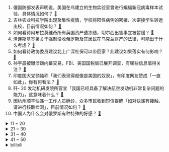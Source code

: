 1. 俄国防部发表声明说，美国在乌建立的生物实验室曾进行蝙蝠新冠病毒样本试验，具体情况如何？ [:link:](https://www.zhihu.com/question/521143391)
2. 吉林农业科技学院出现聚集性疫情，学校将阳性病例的密接、次密接学生转运出校，目前情况如何？ [:link:](https://www.zhihu.com/question/521153293)
3. 如何看待阿布拉莫维奇所有英国资产遭冻结，切尔西出售事宜被暂缓？ [:link:](https://www.zhihu.com/question/521165185)
4. 泽连斯基签署关于强制没收俄罗斯及其居民在乌克兰财产的法律，可能出于什么考虑？ [:link:](https://www.zhihu.com/question/521190237)
5. 如何看待政协委员建议北上广深社保可以带回家？此建议如果落实有何影响？ [:link:](https://www.zhihu.com/question/520904964)
6. 孙宇晨被曝涉嫌内幕交易，FBI、美国国税局已展开调查，有哪些信息值得关注？ [:link:](https://www.zhihu.com/question/521136704)
7. 印度国大党领袖称「我们表现得就像是美国的奴隶」，有印度网友赞成「一直如此」，你有何看法？ [:link:](https://www.zhihu.com/question/501346248)
8. 歼- 20 发动机研发院所官宣「我国已经具备了解决航空发动机非常复杂问题的能力」，这意味着什么？ [:link:](https://www.zhihu.com/question/520949605)
9. 因杭州顺丰快递一工作人员确诊，众多市民收到短信提醒「如对快递有接触，请进行核酸检测」，目前情况如何？ [:link:](https://www.zhihu.com/question/521193002)
10. 中国人为什么会对俄罗斯有种特殊的好感？ [:link:](https://www.zhihu.com/question/520617795)
<details>
<summary>11 ~ 20</summary>

11. 为什么青山控股正常交现货，但是大家都说多头会赔得底裤不留？ [:link:](https://www.zhihu.com/question/521069838)
12. 如何看待 Faker 在韩服排到 TES 上单选手晴天后，因后者战绩不佳引起的一系列发言表态？ [:link:](https://www.zhihu.com/question/521091967)
13. 美国 2 月 CPI  同比上涨 7.9%，创 40年来最大年度涨幅意味什么，会造成哪些影响？ [:link:](https://www.zhihu.com/question/521204465)
14. 现任乌克兰总统泽连斯基是什么人格？ [:link:](https://www.zhihu.com/question/518588729)
15. 为何近一周全国无症状感染者持续增加？本轮疫情的隐匿传播链意味着什么？ [:link:](https://www.zhihu.com/question/521102192)
16. 北约官方账号的妇女节推文中，乌克兰女兵被发现佩戴纳粹符号，这说明了什么？ [:link:](https://www.zhihu.com/question/521064840)
17. 大家有没有觉得今年找工作特别特别难？ [:link:](https://www.zhihu.com/question/520706669)
18. 乌方称「俄军轰炸一家运作中的妇产医院 」，目前当地情况如何？ [:link:](https://www.zhihu.com/question/521154275)
19. 俄罗斯和白俄罗斯所有大学被移出 QS 大学排名，这会产生什么影响？ [:link:](https://www.zhihu.com/question/520802711)
20. 瑞典服装品牌 H&M 宣布将暂停在俄罗斯的所有销售，如何评价这一举措？会给双方造成哪些影响？ [:link:](https://www.zhihu.com/question/519780783)
</details>
<details>
<summary>21 ~ 30</summary>

21. “乌克兰袭击平民，俄罗斯在保护平民”这一说法是否属实？ [:link:](https://www.zhihu.com/question/520863670)
22. 如何看待拜仁前锋莱万多夫基斯与华为解除代言合同？ [:link:](https://www.zhihu.com/question/520703891)
23. 请魂系老玩家来说说《艾尔登法环》的战斗体验真的很差吗？ [:link:](https://www.zhihu.com/question/521098653)
24. 如何评价《异星灾变》第二季第七集？ [:link:](https://www.zhihu.com/question/520416822)
25. 在玩《暗黑破坏神》系列游戏的时候，你有哪些难忘的回忆？ [:link:](https://www.zhihu.com/question/520579011)
26. 是重点高中普通班 还是普通高中重点班好？ [:link:](https://www.zhihu.com/question/520991316)
27. 有没有什么现言校园的甜文？ [:link:](https://www.zhihu.com/question/509900202)
28. 职场中与人相处太直真的不好吗？ [:link:](https://www.zhihu.com/question/512847301)
29. 如果有两份工作，一个除了单休全都满意，一个除了双休全都不满意，怎么选? [:link:](https://www.zhihu.com/question/520238300)
30. 外交部表示「美对俄制裁不得损害中方正当权益」，这句话有哪些深意？ [:link:](https://www.zhihu.com/question/520990200)
</details>
<details>
<summary>31 ~ 40</summary>

31. 极美的情话都有哪些？ [:link:](https://www.zhihu.com/question/462730865)
32. 互联网员工频频猝死，年轻人真的热衷于拿身体换钱吗？ [:link:](https://www.zhihu.com/question/518246663)
33. 假如俄罗斯真的向乌克兰投放核武器，其他有核国家敢向俄罗斯反击吗? [:link:](https://www.zhihu.com/question/519387627)
34. 国际油价暴涨殃及国内成品油价格，95 号汽油或将进入「9 元时代」，这对有车一族的影响有多大？ [:link:](https://www.zhihu.com/question/521009544)
35. 俄外交部宣布「俄罗斯将不再参加欧洲委员会」，这会带来哪些影响？ [:link:](https://www.zhihu.com/question/521138473)
36. 如何看待苹果上架 1.8 米连接线，售价为 949 元？你会购买吗？ [:link:](https://www.zhihu.com/question/520946929)
37. 红米官宣 Redmi K50 旗舰系列将于 3 月 17 日发布，主题为「狠超想象」，你有哪些期待？ [:link:](https://www.zhihu.com/question/521084517)
38. 如何看待苹果把《原神》标注“3A游戏”? [:link:](https://www.zhihu.com/question/520864587)
39. 俄军截获乌克兰机密文件，乌克兰原计划 3 月进攻顿巴斯，对此还有哪些信息值得关注？ [:link:](https://www.zhihu.com/question/520977133)
40. 七问刘鑫案，问刘鑫支持者，你们与江母支持者的分歧是价值观的分歧，还是对案情与事实判断的分歧？ [:link:](https://www.zhihu.com/question/520962191)
</details>
<details>
<summary>41 ~ 50</summary>

41. 能分享一张你认为超有氛围感的照片吗？ [:link:](https://www.zhihu.com/question/519865261)
42. 你觉得男女生之间有纯友谊吗？ [:link:](https://www.zhihu.com/question/516298168)
43. 为什么都说春茶好？春茶都有哪些？ [:link:](https://www.zhihu.com/question/519426635)
44. 3 月 10 日俄罗斯相关组织建议将对俄制裁公司资产国有化，对俄罗斯经济有何影响？ [:link:](https://www.zhihu.com/question/521086065)
45. 俄国防部称「美建立的实验室曾做蝙蝠冠状病毒试验」，有哪些信息值得关注？ [:link:](https://www.zhihu.com/question/521153002)
46. 应届生加了 HR 的微信，应该称呼她为什么? [:link:](https://www.zhihu.com/question/520705594)
47. 有哪些「王炸级别」的厨房宝物，让你疯狂吹爆？ [:link:](https://www.zhihu.com/question/507514972)
48. 如果画画带给我的都是痛苦，还有必要继续坚持吗？ [:link:](https://www.zhihu.com/question/520359726)
49. 公元279年西晋伐吴时，东吴水军为什么没能发挥出应有的战斗力？他们的水战能力真的下降了吗？? [:link:](https://www.zhihu.com/question/520485446)
50. 被爱的前提一定需要漂亮吗？ [:link:](https://www.zhihu.com/question/520785245)
</details><details>
<summary>bilibili</summary>

1. 天津某小学被曝饮食安全问题，家长怼校领导：谁弄我儿子我弄谁 [:link:](//www.bilibili.com/video/BV1XU4y1o7y1)
2. 养了一群《吞金兽》 [:link:](//www.bilibili.com/video/BV19F411x7Za)
3. 年少轻狂娶了警花，现在的我是这样的…… [:link:](//www.bilibili.com/video/BV1Ju411Q7rd)
4. 天津配餐 事件曝光后，家长怒斥学校：掩盖错误才是最大的错误！ [:link:](//www.bilibili.com/video/BV1KT4y1D7i3)
5. 深夜在东北吃麻辣烫有多爽？方便面铺满，2斤一盆，直接暴汗【鸠占鹊巢5】 [:link:](//www.bilibili.com/video/BV1QS4y1S7Gw)
6. 思考了一段时间，还是决定告诉大家我经历了什么 [:link:](//www.bilibili.com/video/BV1gL4y1u7Cn)
7. 【原魔】我真的把原魔做了出来 [:link:](//www.bilibili.com/video/BV1244y1M7qf)
8. 《明日方舟》SideStory「吾导先路」活动宣传PV [:link:](//www.bilibili.com/video/BV1qP4y1g738)
9. 可狱可囚，很刑很可铐，小破站搞枪支测评 [:link:](//www.bilibili.com/video/BV17u411Q7LW)
10. 面试遇到没礼貌的HR怎么办 [:link:](//www.bilibili.com/video/BV1pL4y1u7BK)
<details>
<summary>11 ~ 20</summary>

11. 在线着急等解决方案 [:link:](//www.bilibili.com/video/BV1qq4y147QV)
12. “无障碍交流” [:link:](//www.bilibili.com/video/BV1NF41147oz)
13. 在镜子面前演示宇称不守恒 [:link:](//www.bilibili.com/video/BV11341157Wz)
14. 俄罗斯政府取消向不友好国家支付专利费 [:link:](//www.bilibili.com/video/BV1JL4y1u72e)
15. 《原神》EP - 天光澄寂之景 [:link:](//www.bilibili.com/video/BV1UY411g7RU)
16. 【半佛】安乐死应该放开吗？ [:link:](//www.bilibili.com/video/BV1YF41147dN)
17. 全网首吃非洲涡螺，奇丑无比，却能挖价值百万的美乐珠 [:link:](//www.bilibili.com/video/BV1R34115756)
18. “不是每一个女生，都活成了自己想要的样子” [:link:](//www.bilibili.com/video/BV1944y1M7h8)
19. 我又双叒叕开网吧了！ [:link:](//www.bilibili.com/video/BV11L411N7AS)
20. 我想让每个人都看的视频啊啊啊啊啊啊！ [:link:](//www.bilibili.com/video/BV1si4y117Fy)
</details>
<details>
<summary>21 ~ 30</summary>

21. 【我给朋友买了块墓地】结果烂尾了！！ [:link:](//www.bilibili.com/video/BV1n44y1M7E3)
22. 【CG短片】个人科幻短片《DEEP：深海》 ——耗时两年半独立完成的个人CG作品 [:link:](//www.bilibili.com/video/BV1pu411Q7j8)
23. 遭西方科技公司集体制裁，俄罗斯解禁盗版资源网站 [:link:](//www.bilibili.com/video/BV1wL4y1u7Z9)
24. 《谭谈交通》这也许就是不再开播的原因吧！ [:link:](//www.bilibili.com/video/BV1gq4y1i7vZ)
25. 代表建议高中生三餐用时至少2小时：让他们饭后走一走聊一聊，给他们10分钟的时间吧 [:link:](//www.bilibili.com/video/BV1kY411g7EY)
26. 2022还有10元西餐店？老板怎么活？【还愿挑战ep09-萨莉亚】 [:link:](//www.bilibili.com/video/BV1C3411573n)
27. 雪容融这多少是有点绝活在身上的… [:link:](//www.bilibili.com/video/BV1bU4y1f7Qe)
28. 老板的异想世界——完美上班族 [:link:](//www.bilibili.com/video/BV1PL411P7Q2)
29. 甜妹攻击！！前方高能！！ [:link:](//www.bilibili.com/video/BV1oL4y1M7oi)
30. 将那些名场面放在一起，竟然毫无违和感 [:link:](//www.bilibili.com/video/BV1su411B7qD)
</details>
<details>
<summary>31 ~ 40</summary>

31. 这是阳间人问出来的话吗？【阅片无数Ⅱ 38】 [:link:](//www.bilibili.com/video/BV1a44y1M74u)
32. 我32岁才明白的6个人生真相，关于工作、社交和自我成长 | 希望你27岁前就知道 [:link:](//www.bilibili.com/video/BV19r4y1q7t9)
33. “336个生物实验室。对，336，你没有听错！” [:link:](//www.bilibili.com/video/BV12L411N7pg)
34. 饿死不接受日资入股，三分之一员工是残疾人，白象有多让人破防 [:link:](//www.bilibili.com/video/BV1kU4y1o7Wi)
35. 美式霸凌，但是在观网 [:link:](//www.bilibili.com/video/BV1WS4y137bG)
36. 上班起床晚了，印度路边摊吃个早餐 [:link:](//www.bilibili.com/video/BV1pq4y1i7Sp)
37. 粉丝家蹭饭  厨子蹭饭¥0 [:link:](//www.bilibili.com/video/BV1j341157yi)
38. ⚡八 音 盒⚡ [:link:](//www.bilibili.com/video/BV1ZT4y1S7VG)
39. “有没有一种可能，他们是在放风筝” [:link:](//www.bilibili.com/video/BV1wS4y137Lq)
40. 总有女人以为自己比游戏重要 [:link:](//www.bilibili.com/video/BV1AT4y1D7BC)
</details>
<details>
<summary>41 ~ 50</summary>

41. 为了拿到一万块，女友哭着打了两个小时艾尔登法环 [:link:](//www.bilibili.com/video/BV1UL4y1u73D)
42. 【时代少年团】陪你长大全记录-丁程鑫《D计划》篇 [:link:](//www.bilibili.com/video/BV18U4y1f7oH)
43. 贾冰：全公司没一个认识蒜苗的，谁能买回来奖励200！ [:link:](//www.bilibili.com/video/BV1Gu411Q7ey)
44. “谁说高热量的食物就不是零卡” [:link:](//www.bilibili.com/video/BV1zr4y1q7kL)
45. 俄国防部：美在乌实验室曾进行蝙蝠冠状病毒试验 [:link:](//www.bilibili.com/video/BV1kS4y1377V)
46. 不要在闪光的时候才关注我们 [:link:](//www.bilibili.com/video/BV1eb4y1W7tj)
47. 【赵乾景】《娶》· 翻唱 | “这院外的锣鼓震天响” [:link:](//www.bilibili.com/video/BV1hY411g7rq)
48. “短短几秒！就被中国军人的意志力震撼到了！” [:link:](//www.bilibili.com/video/BV1nb4y1W7x5)
49. 【明日方舟】新剿灭“小丘郡郊野”平民全关卡低配攻略！阵容平民+低练度+语音详解的愉悦攻略！《明日方舟》|魔法Zc目录 [:link:](//www.bilibili.com/video/BV1CU4y1f75L)
50. 【硬核】干掉光猫！宽带破千兆！保姆级教程！ [:link:](//www.bilibili.com/video/BV1Fq4y1i7p3)
</details>
<details>
<summary>51 ~ 60</summary>

51. 做了一个能让自己慢慢变勤劳有仪式感的钥匙支架 [:link:](//www.bilibili.com/video/BV1ER4y1V73c)
52. 说起战争，为什么都忘了阿富汗？这名欧洲议员说了大实话 [:link:](//www.bilibili.com/video/BV1CS4y1S72N)
53. 乌克兰极右纳粹何以如此猖獗？【懂点儿啥】 [:link:](//www.bilibili.com/video/BV1EF41147He)
54. “恕我直言，王哥，您才摆烂第一天” [:link:](//www.bilibili.com/video/BV15L411K775)
55. 女朋友让我穿最贵的衣服陪她逛商场。。 [:link:](//www.bilibili.com/video/BV1Ua411h7P2)
56. 当她缩着脖子躲到我身后时，我的心都碎了…被拒绝也没关系，勇气糖给你 [:link:](//www.bilibili.com/video/BV1pR4y1G7UC)
57. 其实~我是个害羞男孩【VR CHAT】 [:link:](//www.bilibili.com/video/BV1Sb4y1W7sb)
58. 缉毒女警在刀尖上起舞，毫无惧色，向她们致敬！ [:link:](//www.bilibili.com/video/BV1UY411g72t)
59. 500美元就能在美国买块地当地主！实拍到底值不值？ [:link:](//www.bilibili.com/video/BV1GP4y1g7yz)
60. 绑架代替购买盆卡在了腚上 [:link:](//www.bilibili.com/video/BV1Xq4y1v7o1)
</details>
<details>
<summary>61 ~ 70</summary>

61. 如何快速改善鼻痒❗鼻塞❗流鼻涕❗赶走鼻炎困扰 [:link:](//www.bilibili.com/video/BV1kU4y1Z796)
62. 手机铃声打了羊胎素 [:link:](//www.bilibili.com/video/BV1GU4y1o7CJ)
63. 代表建议春节假期10天，清明放5天 [:link:](//www.bilibili.com/video/BV1jS4y137Yy)
64. 我们的手掌为什么会无缘无故的反复脱皮？ [:link:](//www.bilibili.com/video/BV1oP4y1g7am)
65. 全国政协委员洪洋：商品房公摊面积是团迷雾，建议取消！ [:link:](//www.bilibili.com/video/BV1dS4y1g7uA)
66. 【特鲁索娃】祝女性朋友们节日快乐 [:link:](//www.bilibili.com/video/BV1DU4y1f7QT)
67. 《隔岸》 最潮版本 [:link:](//www.bilibili.com/video/BV1xS4y1371V)
68. 【拾荒记05】这剧情小时候哪看得懂？马三娘暴露的最大原因居然是学习能力太强！ [:link:](//www.bilibili.com/video/BV1nR4y1G7dy)
69. 一看就懂！Github基础教程 [:link:](//www.bilibili.com/video/BV1hS4y1S7wL)
70. 浙传学子的学期任务竟然是当网红？！后续内容敬请关注起来！！！ [:link:](//www.bilibili.com/video/BV1tU4y1f7YW)
</details>
<details>
<summary>71 ~ 80</summary>

71. 《你好，李焕英》埋在“贾晓玲”名字里的隐藏剧情！“妈妈不只是妈妈，妈妈还是她自己” [:link:](//www.bilibili.com/video/BV1qu411D775)
72. 游戏中实际存在 但不告诉玩家的事 [:link:](//www.bilibili.com/video/BV19Y411G7wB)
73. 【花滑千金】祝所有女性节日快乐，要开心哦~ [:link:](//www.bilibili.com/video/BV1Li4y11728)
74. “如果哪一天我们走了，不要留下骨灰，不要给大家添麻烦” [:link:](//www.bilibili.com/video/BV1za411h7f3)
75. 世界上有五种辣是什么梗【梗指南】 [:link:](//www.bilibili.com/video/BV1aL4y1u7av)
76. 十年人间，清唱来了 [:link:](//www.bilibili.com/video/BV16P4y1g78A)
77. 奇怪的上单又又又增加了 [:link:](//www.bilibili.com/video/BV13S4y137y3)
78. 我说到做到！ [:link:](//www.bilibili.com/video/BV1dL411N77s)
79. 打开个网页也叫黑客是吧？！鉴定网络热门视频（一） [:link:](//www.bilibili.com/video/BV1wq4y1i7Q3)
80. 大学生回校现状 [:link:](//www.bilibili.com/video/BV1JL4y1u7kz)
</details>
<details>
<summary>81 ~ 90</summary>

81. 【私藏馆】孙燕姿《遇见》爆火神曲！祝大家节日快乐！ [:link:](//www.bilibili.com/video/BV1Q44y1M7bB)
82. 傀  儡  琴  师 [:link:](//www.bilibili.com/video/BV1YU4y1f7g5)
83. 热搜没少上，烂尾又悬浮，国产女性作品，到底差在哪？ [:link:](//www.bilibili.com/video/BV1DF411x7wy)
84. 【原神3D动画】肃清阻碍 [:link:](//www.bilibili.com/video/BV1mU4y1f7no)
85. 【阿旺】路飞觉醒为何液化？ 尼卡、乔伊波伊与D的意志！ [:link:](//www.bilibili.com/video/BV1E34y187WZ)
86. 当虚拟主播遇到真正的皮套人… [:link:](//www.bilibili.com/video/BV1HR4y1G7Si)
87. 200元低成本拍一部《西游记》 [:link:](//www.bilibili.com/video/BV1934y1b7hx)
88. 【白敬亭】今日GQ放送存档：白敬停业 [:link:](//www.bilibili.com/video/BV1tu411B77v)
89. 《包租公发型》 [:link:](//www.bilibili.com/video/BV1CP4y1g79B)
90. 这下子不喵喵了~~汪汪了 [:link:](//www.bilibili.com/video/BV1FS4y1r71T)
</details>
<details>
<summary>91 ~ 100</summary>

91. ⚡ 三 分 钟 限 定 嘉 然 Queen ⚡（直播剪辑） [:link:](//www.bilibili.com/video/BV1su411Q7Xc)
92. 公主殿下请安！Y种葱Y【初音未来39感谢日】描改手书版 [:link:](//www.bilibili.com/video/BV1hu411Q7KS)
93. 大学生造出“私人飞机”，信心满满地试飞，几分钟后众人惊呆 [:link:](//www.bilibili.com/video/BV1zY411g71a)
94. 【野生人类图鉴】他有没有可能是演的【妈见打】 [:link:](//www.bilibili.com/video/BV11r4y1q7pp)
95. 这表弟能处，有事他真上！ [:link:](//www.bilibili.com/video/BV1r341157oi)
96. 想求助石油？沙特和阿联酋领导人拒接拜登电话 特朗普也呛声 [:link:](//www.bilibili.com/video/BV1T34y187eo)
97. 小朋友天性纯良？罗翔老师：我呸！ [:link:](//www.bilibili.com/video/BV1ML411K7U2)
98. 《隐 之 呼 吸.原 声 大 碟！》 [:link:](//www.bilibili.com/video/BV1Cr4y1z76o)
99. 一场婚礼两个新郎？我从来没见过这么甜的古偶剧！ [:link:](//www.bilibili.com/video/BV1n34y187JH)
100. 在美国遇到这种事情千万小心 [:link:](//www.bilibili.com/video/BV1iP4y1g7tp)
</details></details>